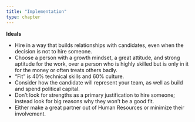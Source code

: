 ```yaml
---
title: "Implementation"
type: chapter
---
```

**Ideals**

  - Hire in a way that builds relationships with candidates, even when the decision is not to hire someone.
  - Choose a person with a growth mindset, a great attitude, and strong aptitude for the work, over a person who is highly skilled but is only in it for the money or often treats others badly.
  - “Fit” is 40% technical skills and 60% culture.
  - Consider how the candidate will represent your team, as well as build and spend political capital.
  - Don’t look for strengths as a primary justification to hire someone; instead look for big reasons why they won’t be a good fit.
  - Either make a great partner out of Human Resources or minimize their involvement.
